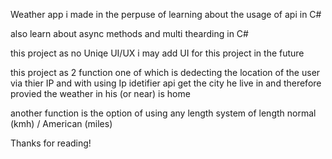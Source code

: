 Weather app i made in the perpuse of learning about the usage of api in C#

also learn about async methods and multi thearding in C#

this project as no Uniqe UI/UX i may add UI for this project in the future


this project as 2 function one of which is dedecting the location of the user via thier IP and with using Ip idetifier api get the city he live in and therefore provied the weather in his (or near) is home 

another function is the option of using any length system of length normal (kmh) / American (miles)


Thanks for reading!
